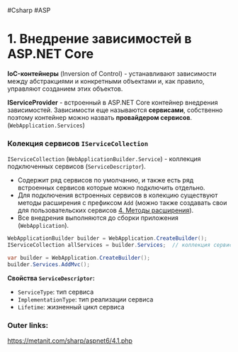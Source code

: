 #Csharp #ASP

# 1. Внедрение зависимостей в ASP.NET Core

**IoC-контейнеры** (Inversion of Control) - устанавливают зависимости между абстракциями и конкретными объектами и, как правило, управляют созданием этих объектов.

**IServiceProvider** - встроенный в ASP.NET Core контейнер внедрения зависимостей.
Зависимости еще называются **сервисами**, собственно поэтому контейнер можно назвать **провайдером сервисов**. (`WebApplication.Services`)

### Колекция сервисов `IServiceCollection` 

`IServiceCollection` (`WebApplicationBuilder.Service`) - коллекция подключенных сервисов  (`ServiceDescriptor`).
- Содержит ряд сервисов по умолчанию, и также есть ряд встроенных сервисов которые можно подключить отдельно.
- Для подключения встроенных сервисов в колекцию существуют методы расширения с префиксом `Add` (можно также создавать свои для пользовательских сервисов [4. Методы расширения](1.%20Languages/C-sharp/0.%20Введение/2.%20Классовые%20механизмы/4.%20Методы%20расширения.md)). 
- Все внедрения выполняются до сборки приложения (`WebApplication`).

```csharp
WebApplicationBuilder builder = WebApplication.CreateBuilder();
IServiceCollection allServices = builder.Services;  // коллекция сервисов
```

```csharp
var builder = WebApplication.CreateBuilder();
builder.Services.AddMvc();
```

**Свойства `ServiceDescriptor`:**
- `ServiceType`: тип сервиса
- `ImplementationType`: тип реализации сервиса
- `Lifetime`: жизненный цикл сервиса


### Outer links:
https://metanit.com/sharp/aspnet6/4.1.php